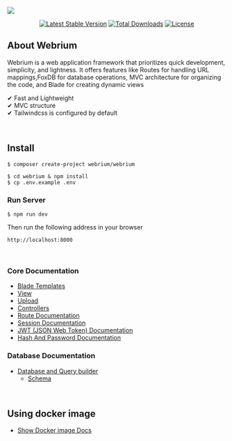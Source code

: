 ![](https://repository-images.githubusercontent.com/267562756/4fc935ef-900e-48c5-b08d-9cfd151a9782)

<div align="center">

[![Latest Stable Version](https://poser.pugx.org/webrium/webrium/v)](//packagist.org/packages/webrium/webrium) [![Total Downloads](https://poser.pugx.org/webrium/webrium/downloads)](//packagist.org/packages/webrium/webrium)  [![License](https://poser.pugx.org/webrium/webrium/license)](//packagist.org/packages/webrium/webrium)

</div>

## About Webrium

Webrium is a web application framework that prioritizes quick development, simplicity, and lightness. It offers features like Routes for handling URL mappings,FoxDB for database operations, MVC architecture for organizing the code, and Blade for creating dynamic views


✔ Fast and Lightweight <br>
✔ MVC structure <br>
✔ Tailwindcss is configured by default <br>

<br>

## Install
```
$ composer create-project webrium/webrium
```

```
$ cd webrium & npm install
$ cp .env.example .env
```

### Run Server
```
$ npm run dev
```

Then run the following address in your browser

`http://localhost:8000`

<br>

### Core Documentation
 * [Blade Templates](https://github.com/webrium/webrium/wiki/Blade-Templates)
 * [View](https://github.com/webrium/webrium/wiki/View)
 * [Upload](https://github.com/webrium/webrium/wiki/Upload)
 * [Controllers](https://github.com/webrium/webrium/wiki/controllers)
 * [Route Documentation](https://github.com/webrium/core/wiki/Route-Class-Documentation)
 * [Session Documentation](https://github.com/webrium/core/wiki/Session-Class-Documentation)
 * [JWT (JSON Web Token) Documentation](https://github.com/webrium/core/wiki/JWT-Documentation)
 * [Hash And Password Documentation](https://github.com/webrium/core/wiki/Hash-Class-Documentation)

### Database Documentation
 - [Database and Query builder](https://github.com/webrium/foxdb)
   - [Schema](https://github.com/webrium/foxdb/wiki/Schema)
 
 
 
 <br>
 
 ## Using docker image
  - [Show Docker image Docs](https://github.com/webrium/docker-image)
